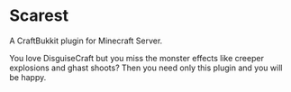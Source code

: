 Scarest
===========

A CraftBukkit plugin for Minecraft Server.

You love DisguiseCraft but you miss the monster effects like creeper explosions and ghast shoots? Then you need only this plugin and you will be happy.